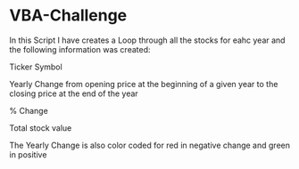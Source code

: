 # VBA-Challenge

In this Script I have creates a Loop through all the stocks for eahc year and the following information was created:
 
 Ticker Symbol 
  
  Yearly Change from opening price at the beginning of a given year to the closing price at the end of the year
  
  % Change 
  
  Total stock value 

The Yearly Change is also color coded for red in negative change and green in positive 
